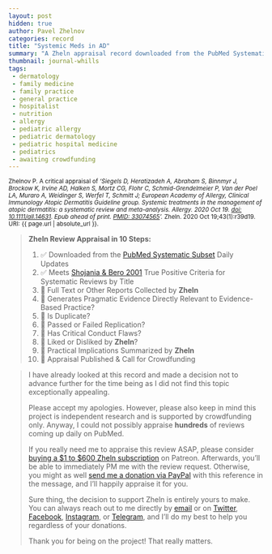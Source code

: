 ```yaml
---
layout: post
hidden: true
author: Pavel Zhelnov
categories: record
title: "Systemic Meds in AD"
summary: "A Zheln appraisal record downloaded from the PubMed Systematic Subset daily updates."
thumbnail: journal-whills
tags:
 - dermatology
 - family medicine
 - family practice
 - general practice
 - hospitalist
 - nutrition
 - allergy
 - pediatric allergy
 - pediatric dermatology
 - pediatric hospital medicine
 - pediatrics
 - awaiting crowdfunding
---
```


<small id="citation">Zhelnov P. A critical appraisal of _‘Siegels D, Heratizadeh A, Abraham S, Binnmyr J, Brockow K, Irvine AD, Halken S, Mortz CG, Flohr C, Schmid-Grendelmeier P, Van der Poel LA, Muraro A, Weidinger S, Werfel T, Schmitt J; European Academy of Allergy, Clinical Immunology Atopic Dermatitis Guideline group. Systemic treatments in the management of atopic dermatitis: a systematic review and meta-analysis. Allergy. 2020 Oct 19. [doi: 10.1111/all.14631](https://doi.org/10.1111/all.14631). Epub ahead of print. [PMID: 33074565](https://pubmed.gov/33074565)’._ Zheln. 2020 Oct 19;43(1):r39d19. URI: {{ page.url | absolute_url }}.</small>

> **Zheln Review Appraisal in 10 Steps:**
>
> 1. ✅ Downloaded from the [PubMed Systematic Subset](https://github.com/p1m-ortho/qs-global-ortho-search-queries/blob/global-sr-query/README.md) Daily Updates
> 2. ✅ Meets [Shojania & Bero 2001](https://www.researchgate.net/publication/11820967_Taking_Advantage_of_the_Explosion_of_Systematic_Reviews_An_Efficient_MEDLINE_Search_Strategy) True Positive Criteria for Systematic Reviews by Title
> 3. 🔄 Full Text or Other Reports Collected by **Zheln**
> 4. 🔄 Generates Pragmatic Evidence Directly Relevant to Evidence-Based Practice?
> 5. 🔄 Is Duplicate?
> 6. 🔄 Passed or Failed Replication?
> 7. 🔄 Has Critical Conduct Flaws?
> 8. 🔄 Liked or Disliked by **Zheln**?
> 9. 🔄 Practical Implications Summarized by **Zheln**
> 10. 🔄 Appraisal Published & Call for Crowdfunding

> I have already looked at this record and made a decision not to advance further for the time being as I did not find this topic exceptionally appealing.
>
> Please accept my apologies. However, please also keep in mind this project is independent research and is supported by crowdfunding only. Anyway, I could not possibly appraise **hundreds** of reviews coming up daily on PubMed.
> 
> If you really need me to appraise this review ASAP, please consider [buying a $1 to $600 Zheln subscription](https://patreon.com/zheln) on Patreon. Afterwards, you’ll be able to immediately PM me with the review request. Otherwise, you might as well [send me a donation via PayPal](https://paypal.me/pjelnov) with this reference in the message, and I’ll happily appraise it for you.
> 
> Sure thing, the decision to support Zheln is entirely yours to make. You can always reach out to me directly by [email](mailto:pavel@zheln.com) or on [Twitter](https://twitter.com/drzhelnov), [Facebook](https://facebook.com/drzhelnov), [Instagram](https://instagram.com/igzheln), or [Telegram](https://t.me/drzhelnov), and I’ll do my best to help you regardless of your donations.
> 
> Thank you for being on the project! That really matters.
